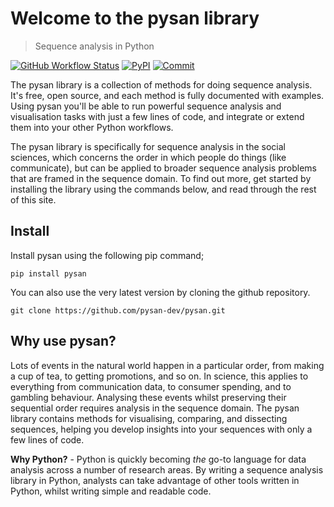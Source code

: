 # Welcome to the pysan library
> Sequence analysis in Python



[![GitHub Workflow Status](https://img.shields.io/github/workflow/status/pysan-dev/pysan/CI?logo=github&style=for-the-badge&e)](https://github.com/pysan-dev/pysan/actions)
[![PyPI](https://img.shields.io/pypi/v/pysan?style=for-the-badge&color=blue)](https://pypi.org/project/PySAN/)
[![Commit](https://img.shields.io/github/last-commit/pysan-dev/pysan?label=Last%20update&style=for-the-badge)](https://github.com/pysan-dev/pysan/commit/master)

The pysan library is a collection of methods for doing sequence analysis. It's free, open source, and each method is fully documented with examples. Using pysan you'll be able to run powerful sequence analysis and visualisation tasks with just a few lines of code, and integrate or extend them into your other Python workflows.

The pysan library is specifically for sequence analysis in the social sciences, which concerns the order in which people do things (like communicate), but can be applied to broader sequence analysis problems that are framed in the sequence domain. To find out more, get started by installing the library using the commands below, and read through the rest of this site.

## Install

Install pysan using the following pip command;

`pip install pysan`

You can also use the very latest version by cloning the github repository.

`git clone https://github.com/pysan-dev/pysan.git`

## Why use pysan?

Lots of events in the natural world happen in a particular order, from making a cup of tea, to getting promotions, and so on.
In science, this applies to everything from communication data, to consumer spending, and to gambling behaviour.
Analysing these events whilst preserving their sequential order requires analysis in the sequence domain.
The pysan library contains methods for visualising, comparing, and dissecting sequences, helping you develop insights into your sequences with only a few lines of code.

**Why Python?** - Python is quickly becoming *the* go-to language for data analysis across a number of research areas.
By writing a sequence analysis library in Python, analysts can take advantage of other tools written in Python, whilst writing simple and readable code.

